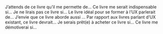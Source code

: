 
J’attends de ce livre qu’il me permette de…
Ce livre me serait indispensable si…
Je ne lirais pas ce livre si…
Le livre idéal pour se former à l’UX parlerait de…
J’envie que ce livre aborde aussi …
Par rapport aux livres parlant d’UX existant, ce livre devrait…
Je serais prêt(e) à acheter ce livre si…
Ce livre me démotiverai si…
 
